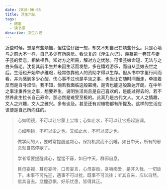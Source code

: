 ```yaml
---
date: 2018-06-05
title: 浮生六记
tags:
  - 随笔
  - 读书感
describe: 浮生六记
---
```


近些时候，想是有些烦恼，但往往仔细一想，却又不知自己在烦些什么。只是心境与之前大不一样，自己多少有所感觉。看沈复的《浮生六记》，羡慕第一卷其与妻子芸的爱恋，相依相靠，知对方之所需，解对方之忧愁。可惜芸娘命短，无法与之白头偕老。沈复其前半生并未因生活而发愁，多在嬉戏游乐，而自从芸娘去世之后。生活也开始举步维艰，经常依靠他人的资助才得以生存。但从书中字里行间而看，并为感到多少心酸，伤心事不过也是平淡之事，也当让它随时间而走，牵挂着反而是自寻烦恼。我不知，倘若我面临这般窘境，是否也能这般豁达开朗。在中年之事注重养生之事，想要养生，说明生活尚且是自己喜欢的，是能过得去的，若不然养此生拉长自己寿命，那必然是难受至极的。此真乃是古代文人。文人之情趣，文人之兴趣，文人之雅兴。多有谈及。甚至还有对植物都有所提及。这样的生活应该便是自己所向往的。

> 心如明镜，不可以让它蒙上尘埃；心如止水，不可以让它扬起波澜。
>
> 心如明镜，不可以尘之也。又如止水，不可以波之也。
>
> 做学问的人，要时常提醒这颗心，保持机灵而不沉睡，如日中天，所有的邪恶就自然停歇了。
>
> 学者常要提醒此心，惺惺不寐，如日中天，群邪自息。
>
> 目毋妄视，耳毋妄听，口毋妄言，心毋妄动，贪嗔痴爱，是非入我，一切放下。未事不可先迎，遇事不可过扰，既事不可流往；听其自来，应以自然，信其自去。忿懥恐惧，好乐忧患，皆得其正。

<Comment/>
